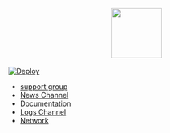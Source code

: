 <p align="center">
      <img style="width:100px; height: 100px;"  src="https://telegra.ph/file/b422b4e1d9ff8511382ea.jpg"></p>

[![Deploy](https://www.herokucdn.com/deploy/button.svg)](https://heroku.com/deploy?template=https://github.com/szsupunma/sz-rosebot)


 - [support group ](https://t.me/slbotzone)
 - [News Channel ](https://t.me/szroseupdates) 
 - [Documentation ](https://szsupunma.gitbook.io/rose-bot/)
 - [Logs Channel ](https://t.me/szroselog)
 - [Network ](https://t.me/TeamSzRoseBot)

